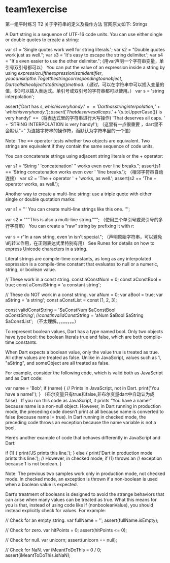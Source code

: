 # team1exercise
第一组平时练习
T2 关于字符串的定义及操作方法
官网原文如下:
Strings

A Dart string is a sequence of UTF-16 code units. You can use either single or double quotes to create a string:

var s1 = 'Single quotes work well for string literals.';
var s2 = "Double quotes work just as well.";
var s3 = 'It\'s easy to escape the string delimiter.';
var s4 = "It's even easier to use the other delimiter.";
(用var声明一个字符串变量，单引号双引号都可以）
You can put the value of an expression inside a string by using ${expression}. If the expression is an identifier, you can skip the {}. To get the string corresponding to an object, Dart calls the object’s toString() method.
（ 通过$，可以在字符串中可以插入变量的值，${}可以插入表达式。单引号或双引号的字符串都可以使用。）
var s = 'string interpolation';

assert('Dart has $s, which is very handy.' ==
       'Dart has string interpolation, ' +
       'which is very handy.');
assert('That deserves all caps. ' +
       '${s.toUpperCase()} is very handy!' ==（将表达式里的字符串进行大写操作)
       'That deserves all caps. ' +
       'STRING INTERPOLATION is very handy!');
       （这里有一点很重要 ，dart里不会默认“+” 为连接字符串的操作符，而默认为字符串里的一个值）

Note: The == operator tests whether two objects are equivalent. Two strings are equivalent if they contain the same sequence of code units.

You can concatenate strings using adjacent string literals or the + operator:

var s1 = 'String ' 'concatenation'
         " works even over line breaks.";
assert(s1 == 'String concatenation works even over '
             'line breaks.');
（相邻字符串自动连接）
var s2 = 'The + operator '
         + 'works, as well.';
assert(s2 == 'The + operator works, as well.');

Another way to create a multi-line string: use a triple quote with either single or double quotation marks:

var s1 = '''
You can create
multi-line strings like this one.
''';

var s2 = """This is also a
multi-line string.""";
（使用三个单引号或双引号的多行字符串）
You can create a “raw” string by prefixing it with r:

var s = r"In a raw string, even \n isn't special.";
（声明原始字符串，可以避免\的转义作用，在正则表达式里特别有用）
See Runes for details on how to express Unicode characters in a string.

Literal strings are compile-time constants, as long as any interpolated expression is a compile-time constant that evaluates to null or a numeric, string, or boolean value.

// These work in a const string.
const aConstNum = 0;
const aConstBool = true;
const aConstString = 'a constant string';

// These do NOT work in a const string.
var aNum = 0;
var aBool = true;
var aString = 'a string';
const aConstList = const [1, 2, 3];

const validConstString = '$aConstNum $aConstBool $aConstString';
// const invalidConstString = '$aNum $aBool $aString $aConstList';
（不太理解。。。。。。。。）

To represent boolean values, Dart has a type named bool. Only two objects have type bool: the boolean literals true and false, which are both compile-time constants.

When Dart expects a boolean value, only the value true is treated as true. All other values are treated as false. Unlike in JavaScript, values such as 1, "aString", and someObject are all treated as false.

For example, consider the following code, which is valid both as JavaScript and as Dart code:

var name = 'Bob';
if (name) {
  // Prints in JavaScript, not in Dart.
  print('You have a name!');
}
（布尔变量只有true和false,非布尔变量dart中自动认为成false）
If you run this code as JavaScript, it prints “You have a name!” because name is a non-null object. However, in Dart running in production mode, the preceding code doesn’t print at all because name is converted to false (because name != true). In Dart running in checked mode, the preceding code throws an exception because the name variable is not a bool.

Here’s another example of code that behaves differently in JavaScript and Dart:

if (1) {
  print('JS prints this line.');
} else {
  print('Dart in production mode prints this line.');
  // However, in checked mode, if (1) throws an
  // exception because 1 is not boolean.
}

Note: The previous two samples work only in production mode, not checked mode. In checked mode, an exception is thrown if a non-boolean is used when a boolean value is expected.

Dart’s treatment of booleans is designed to avoid the strange behaviors that can arise when many values can be treated as true. What this means for you is that, instead of using code like if (nonbooleanValue), you should instead explicitly check for values. For example:

// Check for an empty string.
var fullName = '';
assert(fullName.isEmpty);

// Check for zero.
var hitPoints = 0;
assert(hitPoints <= 0);

// Check for null.
var unicorn;
assert(unicorn == null);

// Check for NaN.
var iMeantToDoThis = 0 / 0;
assert(iMeantToDoThis.isNaN);
